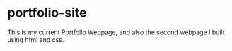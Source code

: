 # portfolio-site
This is my current Portfolio Webpage, and also the second webpage I built using html and css.
